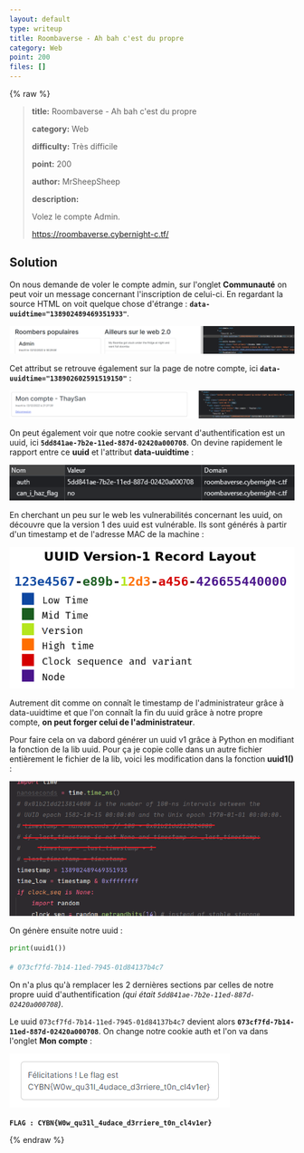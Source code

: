 ```yaml
---
layout: default
type: writeup
title: Roombaverse - Ah bah c'est du propre
category: Web
point: 200
files: []
---
```


{% raw %}
> **title:** Roombaverse - Ah bah c'est du propre
>
> **category:** Web
>
> **difficulty:** Très difficile
>
> **point:** 200
>
> **author:** MrSheepSheep
>
> **description:**
>
> Volez le compte Admin.
>
> https://roombaverse.cybernight-c.tf/

## Solution

On nous demande de voler le compte admin, sur l'onglet **Communauté** on peut voir un message concernant l'inscription de celui-ci. En regardant la source HTML on voit quelque chose d'étrange : **`data-uuidtime="138902489469351933"`**.

![Attribut uuidtime de l'admin](_images/admin%20uuidtime.PNG)

Cet attribut se retrouve également sur la page de notre compte, ici **`data-uuidtime="138902602591519150"`** :

![Attribut uuidtime du compte personnel](_images/compte%20uuidtime.PNG)

On peut également voir que notre cookie servant d'authentification est un uuid, ici **`5dd841ae-7b2e-11ed-887d-02420a000708`**.
On devine rapidement le rapport entre ce **uuid** et l'attribut **data-uuidtime** :

![Cookies du compte personnel](_images/cookies.PNG)

En cherchant un peu sur le web les vulnerabilités concernant les uuid, on découvre que la version 1 des uuid est vulnérable. Ils sont générés à partir d'un timestamp et de l'adresse MAC de la machine :

![Cookies du compte personnel](_images/uuid-diagram.png)

Autrement dit comme on connaît le timestamp de l'administrateur grâce à data-uuidtime et que l'on connaît la fin du uuid grâce à notre propre compte, **on peut forger celui de l'administrateur**.

Pour faire cela on va dabord générer un uuid v1 grâce à Python en modifiant la fonction de la lib uuid.
Pour ça je copie colle dans un autre fichier entièrement le fichier de la lib, voici les modification dans la fonction **uuid1()** :

![Cookies du compte personnel](_images/lib-modified.PNG)

On génère ensuite notre uuid :

```python
print(uuid1())

# 073cf7fd-7b14-11ed-7945-01d84137b4c7
```

On n'a plus qu'à remplacer les 2 dernières sections par celles de notre propre uuid d'authentification *(qui était `5dd841ae-7b2e-11ed-887d-02420a000708`)*.

Le uuid `073cf7fd-7b14-11ed-7945-01d84137b4c7` devient alors **`073cf7fd-7b14-11ed-887d-02420a000708`**. On change notre cookie auth et l'on va dans l'onglet **Mon compte** :

![Flag](_images/flag.PNG)

**`FLAG : CYBN{W0w_qu31l_4udace_d3rriere_t0n_cl4v1er}`**


{% endraw %}
